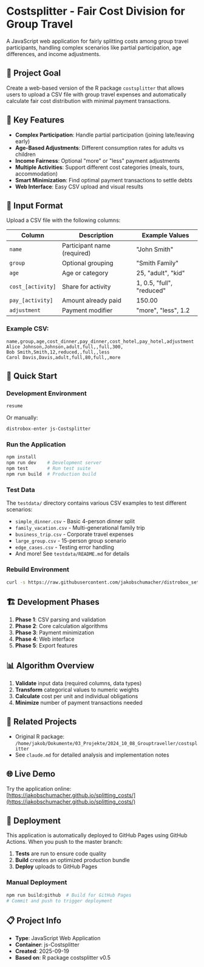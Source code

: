 # Costsplitter - Fair Cost Division for Group Travel

A JavaScript web application for fairly splitting costs among group travel participants, handling complex scenarios like partial participation, age differences, and income adjustments.

## 🎯 Project Goal
Create a web-based version of the R package `costsplitter` that allows users to upload a CSV file with group travel expenses and automatically calculate fair cost distribution with minimal payment transactions.

## 🌟 Key Features
- **Complex Participation**: Handle partial participation (joining late/leaving early)
- **Age-Based Adjustments**: Different consumption rates for adults vs children
- **Income Fairness**: Optional "more" or "less" payment adjustments
- **Multiple Activities**: Support different cost categories (meals, tours, accommodation)
- **Smart Minimization**: Find optimal payment transactions to settle debts
- **Web Interface**: Easy CSV upload and visual results

## 📁 Input Format
Upload a CSV file with the following columns:

| Column | Description | Example Values |
|--------|-------------|----------------|
| `name` | Participant name (required) | "John Smith" |
| `group` | Optional grouping | "Smith Family" |
| `age` | Age or category | 25, "adult", "kid" |
| `cost_[activity]` | Share for activity | 1, 0.5, "full", "reduced" |
| `pay_[activity]` | Amount already paid | 150.00 |
| `adjustment` | Payment modifier | "more", "less", 1.2 |

### Example CSV:
```csv
name,group,age,cost_dinner,pay_dinner,cost_hotel,pay_hotel,adjustment
Alice Johnson,Johnson,adult,full,,full,300,
Bob Smith,Smith,12,reduced,,full,,less
Carol Davis,Davis,adult,full,80,full,,more
```

## 🚀 Quick Start

### Development Environment
```bash
resume
```

Or manually:
```bash
distrobox-enter js-Costsplitter
```

### Run the Application
```bash
npm install
npm run dev    # Development server
npm test       # Run test suite
npm run build  # Production build
```

### Test Data
The `testdata/` directory contains various CSV examples to test different scenarios:
- `simple_dinner.csv` - Basic 4-person dinner split
- `family_vacation.csv` - Multi-generational family trip
- `business_trip.csv` - Corporate travel expenses
- `large_group.csv` - 15-person group scenario
- `edge_cases.csv` - Testing error handling
- And more! See `testdata/README.md` for details

### Rebuild Environment
```bash
curl -s https://raw.githubusercontent.com/jakobschumacher/distrobox_setup/main/bootstrap -o /tmp/bootstrap && bash /tmp/bootstrap
```

## 🏗️ Development Phases
1. **Phase 1**: CSV parsing and validation
2. **Phase 2**: Core calculation algorithms
3. **Phase 3**: Payment minimization
4. **Phase 4**: Web interface
5. **Phase 5**: Export features

## 📊 Algorithm Overview
1. **Validate** input data (required columns, data types)
2. **Transform** categorical values to numeric weights
3. **Calculate** cost per unit and individual obligations
4. **Minimize** number of payment transactions needed

## 🔗 Related Projects
- Original R package: `/home/jakob/Dokumente/03_Projekte/2024_10_08_Grouptraveller/costsplitter`
- See `claude.md` for detailed analysis and implementation notes

## 🌐 Live Demo
Try the application online: [https://jakobschumacher.github.io/splitting_costs/](https://jakobschumacher.github.io/splitting_costs/)

## 🚀 Deployment
This application is automatically deployed to GitHub Pages using GitHub Actions. When you push to the master branch:

1. **Tests** are run to ensure code quality
2. **Build** creates an optimized production bundle
3. **Deploy** uploads to GitHub Pages

### Manual Deployment
```bash
npm run build:github  # Build for GitHub Pages
# Commit and push to trigger deployment
```

## 📋 Project Info
- **Type**: JavaScript Web Application
- **Container**: js-Costsplitter
- **Created**: 2025-09-19
- **Based on**: R package costsplitter v0.5

